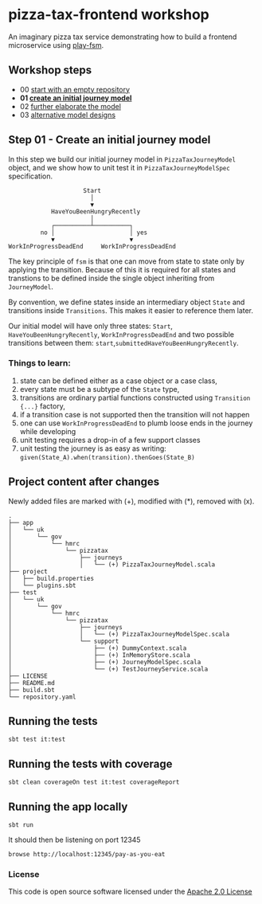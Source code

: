 # pizza-tax-frontend workshop

An imaginary pizza tax service demonstrating how to build a frontend microservice using [play-fsm](https://github.com/hmrc/play-fsm).

## Workshop steps

- 00 [start with an empty repository](https://github.com/hmrc/pizza-tax-frontend-workshop/tree/master#readme)
- **01 [create an initial journey model](https://github.com/hmrc/pizza-tax-frontend-workshop/tree/step-01-create-a-journey#readme)**
- 02 [further elaborate the model](https://github.com/hmrc/pizza-tax-frontend-workshop/tree/step-02-extend-journey-model#readme)
- 03 [alternative model designs](https://github.com/hmrc/pizza-tax-frontend-workshop/tree/step-03-alternative-model-design#readme)

## Step 01 - Create an initial journey model

In this step we build our initial journey model in `PizzaTaxJourneyModel` object, 
and we show how to unit test it in `PizzaTaxJourneyModelSpec` specification.

```
                     Start
                       │
                       ▼
            HaveYouBeenHungryRecently
                       │
            ┌──────────┴──────────┐
         no │                     │ yes
            ▼                     ▼
WorkInProgressDeadEnd     WorkInProgressDeadEnd
```

The key principle of `fsm` is that one can move from state to state only by applying the transition. Because of this it is required for all states and transtions to be defined inside the single object inheriting from `JourneyModel`.

By convention, we define states inside an intermediary object `State` and transitions inside `Transitions`. This makes it easier to reference them later.

Our initial model will have only three states: `Start`, `HaveYouBeenHungryRecently`, `WorkInProgressDeadEnd` and two possible transitions between them: `start`,`submittedHaveYouBeenHungryRecently`.

### Things to learn:

1. state can be defined either as a case object or a case class,
1. every state must be a subtype of the `State` type,
1. transitions are ordinary partial functions constructed using `Transition {...}` factory,
1. if a transition case is not supported then the transition will not happen
1. one can use `WorkInProgressDeadEnd` to plumb loose ends in the journey while developing
1. unit testing requires a drop-in of a few support classes
1. unit testing the journey is as easy as writing: ```given(State_A).when(transition).thenGoes(State_B)```

## Project content after changes

Newly added files are marked with (+), modified with (*), removed with (x).

    .
    ├── app
    │   └── uk
    │       └── gov
    │           └── hmrc
    │               └── pizzatax
    │                   ├── journeys
    │                   │   └── (+) PizzaTaxJourneyModel.scala
    ├── project
    │   ├── build.properties
    │   └── plugins.sbt
    ├── test
    │   └── uk
    │       └── gov
    │           └── hmrc
    │               └── pizzatax
    │                   ├── journeys
    │                   │   └── (+) PizzaTaxJourneyModelSpec.scala
    │                   └── support
    │                       ├── (+) DummyContext.scala
    │                       ├── (+) InMemoryStore.scala
    │                       ├── (+) JourneyModelSpec.scala
    │                       └── (+) TestJourneyService.scala
    ├── LICENSE
    ├── README.md
    ├── build.sbt
    └── repository.yaml


## Running the tests

    sbt test it:test

## Running the tests with coverage

    sbt clean coverageOn test it:test coverageReport

## Running the app locally

    sbt run

It should then be listening on port 12345

    browse http://localhost:12345/pay-as-you-eat

### License

This code is open source software licensed under the [Apache 2.0 License]("http://www.apache.org/licenses/LICENSE-2.0.html")
